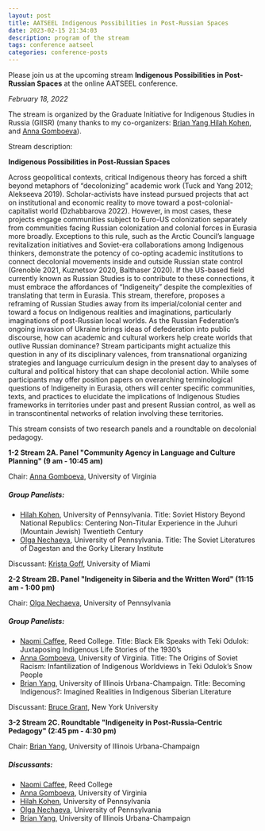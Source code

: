 ```yaml
---
layout: post
title: AATSEEL Indigenous Possibilities in Post-Russian Spaces
date: 2023-02-15 21:34:03
description: program of the stream
tags: conference aatseel 
categories: conference-posts
---
```

Please join us at the upcoming stream **Indigenous Possibilities in Post-Russian Spaces** at the online AATSEEL conference.

*February 18, 2022*

The stream is organized by the Graduate Initiative for Indigenous Studies in Russia (GIISR) (many thanks to my co-organizers: [Brian Yang](https://slavic.illinois.edu/directory/profile/briany5),[Hilah Kohen](https://complit.sas.upenn.edu/people/hilah-kohen), and [Anna Gomboeva](https://slavic.as.virginia.edu/gomboeva)).

Stream description:

**Indigenous Possibilities in Post-Russian Spaces**

Across geopolitical contexts, critical Indigenous theory has forced a shift beyond metaphors of “decolonizing” academic work (Tuck and Yang 2012; Alekseeva 2019). Scholar-activists have instead pursued projects that act on institutional and economic reality to move toward a post-colonial-capitalist world (Dzhabbarova 2022). However, in most cases, these projects engage communities subject to Euro-US colonization separately from communities facing Russian colonization and colonial forces in Eurasia more broadly. Exceptions to this rule, such as the Arctic Council’s language revitalization initiatives and Soviet-era collaborations among Indigenous thinkers, demonstrate the potency of co-opting academic institutions to connect decolonial movements inside and outside Russian state control (Grenoble 2021, Kuznetsov 2020, Balthaser 2020). If the US-based field currently known as Russian Studies is to contribute to these connections, it must embrace the affordances of “Indigeneity” despite the complexities of translating that term in Eurasia. This stream, therefore, proposes a reframing of Russian Studies away from its imperial/colonial center and toward a focus on Indigenous realities and imaginations, particularly imaginations of post-Russian local worlds. As the Russian Federation’s ongoing invasion of Ukraine brings ideas of defederation into public discourse, how can academic and cultural workers help create worlds that outlive Russian dominance?
Stream participants might actualize this question in any of its disciplinary valences, from transnational organizing strategies and language curriculum design in the present day to analyses of cultural and political history that can shape decolonial action. While some participants may offer position papers on overarching terminological questions of Indigeneity in Eurasia, others will center specific communities, texts, and practices to elucidate the implications of Indigenous Studies frameworks in territories under past and present Russian control, as well as in transcontinental networks of relation involving these territories.

This stream consists of two research panels and a roundtable on decolonial pedagogy.

**1-2 Stream 2A. Panel "Community Agency in Language and Culture Planning" (9 am - 10:45 am)**

Chair: [Anna Gomboeva](https://slavic.as.virginia.edu/gomboeva), University of Virginia

##### Group Panelists:
<ul>
  <li><a href="https://complit.sas.upenn.edu/people/hilah-kohen">Hilah Kohen</a>, University of Pennsylvania. Title: Soviet History Beyond National
Republics: Centering Non-Titular Experience in the Juhuri (Mountain Jewish) Twentieth Century</li>
  <li><a href="https://www.onechaeva.com/">Olga Nechaeva</a>, University of Pennsylvania. Title: The Soviet Literatures of Dagestan and the Gorky Literary Institute</li>
</ul>

Discussant: [Krista Goff](https://people.miami.edu/profile/99aa93a43c9ef8738e6629ccf58ee71b), University of Miami

**2-2 Stream 2B. Panel "Indigeneity in Siberia and the Written Word" (11:15 am - 1:00 pm)**

Chair: [Olga Nechaeva](https://www.onechaeva.com/), University of Pennsylvania

##### Group Panelists:
<ul>
  <li><a href="https://www.reed.edu/faculty-profiles/profiles/caffee-naomi.html">Naomi Caffee</a>, Reed College. Title: Black Elk Speaks with Teki
Odulok: Juxtaposing Indigenous Life Stories of the 1930’s</li>
  <li><a href="https://slavic.as.virginia.edu/gomboeva">Anna Gomboeva</a>, University of Virginia. Title: The Origins of Soviet Racism: Infantilization of Indigenous Worldviews in Teki Odulok’s Snow People</li>
  <li><a href="https://slavic.illinois.edu/directory/profile/briany5">Brian Yang</a>, University of Illinois Urbana-Champaign. Title: Becoming Indigenous?: Imagined Realities in Indigenous Siberian Literature</li>
</ul>

Discussant: [Bruce Grant](https://as.nyu.edu/faculty/bruce-grant.html), New York University 

**3-2 Stream 2C. Roundtable "Indigeneity in Post-Russia-Centric Pedagogy" (2:45 pm - 4:30 pm)**

Chair: [Brian Yang](https://slavic.illinois.edu/directory/profile/briany5), University of Illinois Urbana-Champaign 

##### Discussants:
- [Naomi Caffee](https://www.reed.edu/faculty-profiles/profiles/caffee-naomi.html), Reed College
- [Anna Gomboeva](https://slavic.as.virginia.edu/gomboeva), University of Virginia
- [Hilah Kohen](https://complit.sas.upenn.edu/people/hilah-kohen), University of Pennsylvania
- [Olga Nechaeva](https://www.onechaeva.com/), University of Pennsylvania
- [Brian Yang](https://slavic.illinois.edu/directory/profile/briany5), University of Illinois Urbana-Champaign 
